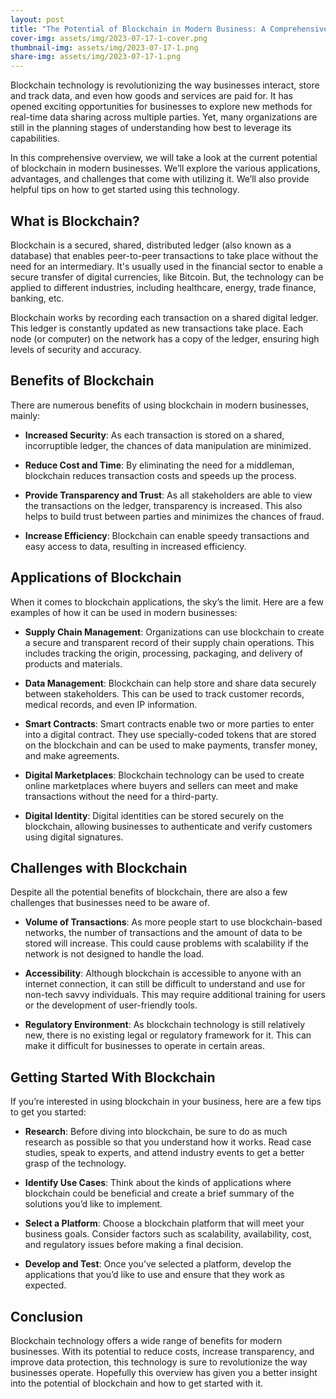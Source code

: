 ```yaml
---
layout: post
title: "The Potential of Blockchain in Modern Business: A Comprehensive Overview"
cover-img: assets/img/2023-07-17-1-cover.png
thumbnail-img: assets/img/2023-07-17-1.png
share-img: assets/img/2023-07-17-1.png
---
```


Blockchain technology is revolutionizing the way businesses interact, store and track data, and even how goods and services are paid for. It has opened exciting opportunities for businesses to explore new methods for real-time data sharing across multiple parties. Yet, many organizations are still in the planning stages of understanding how best to leverage its capabilities.

In this comprehensive overview, we will take a look at the current potential of blockchain in modern businesses. We’ll explore the various applications, advantages, and challenges that come with utilizing it. We’ll also provide helpful tips on how to get started using this technology.

## What is Blockchain?

Blockchain is a secured, shared, distributed ledger (also known as a database) that enables peer-to-peer transactions to take place without the need for an intermediary. It's usually used in the financial sector to enable a secure transfer of digital currencies, like Bitcoin. But, the technology can be applied to different industries, including healthcare, energy, trade finance, banking, etc.

Blockchain works by recording each transaction on a shared digital ledger. This ledger is constantly updated as new transactions take place. Each node (or computer) on the network has a copy of the ledger, ensuring high levels of security and accuracy.

## Benefits of Blockchain

There are numerous benefits of using blockchain in modern businesses, mainly:

- **Increased Security**: As each transaction is stored on a shared, incorruptible ledger, the chances of data manipulation are minimized.

- **Reduce Cost and Time**: By eliminating the need for a middleman, blockchain reduces transaction costs and speeds up the process.

- **Provide Transparency and Trust**: As all stakeholders are able to view the transactions on the ledger, transparency is increased. This also helps to build trust between parties and minimizes the chances of fraud.

- **Increase Efficiency**: Blockchain can enable speedy transactions and easy access to data, resulting in increased efficiency.

## Applications of Blockchain

When it comes to blockchain applications, the sky’s the limit. Here are a few examples of how it can be used in modern businesses:

- **Supply Chain Management**: Organizations can use blockchain to create a secure and transparent record of their supply chain operations. This includes tracking the origin, processing, packaging, and delivery of products and materials. 

- **Data Management**: Blockchain can help store and share data securely between stakeholders. This can be used to track customer records, medical records, and even IP information.

- **Smart Contracts**: Smart contracts enable two or more parties to enter into a digital contract. They use specially-coded tokens that are stored on the blockchain and can be used to make payments, transfer money, and make agreements.

- **Digital Marketplaces**: Blockchain technology can be used to create online marketplaces where buyers and sellers can meet and make transactions without the need for a third-party. 

- **Digital Identity**: Digital identities can be stored securely on the blockchain, allowing businesses to authenticate and verify customers using digital signatures.

## Challenges with Blockchain

Despite all the potential benefits of blockchain, there are also a few challenges that businesses need to be aware of.

- **Volume of Transactions**: As more people start to use blockchain-based networks, the number of transactions and the amount of data to be stored will increase. This could cause problems with scalability if the network is not designed to handle the load.

- **Accessibility**: Although blockchain is accessible to anyone with an internet connection, it can still be difficult to understand and use for non-tech savvy individuals. This may require additional training for users or the development of user-friendly tools.

- **Regulatory Environment**: As blockchain technology is still relatively new, there is no existing legal or regulatory framework for it. This can make it difficult for businesses to operate in certain areas.

## Getting Started With Blockchain

If you’re interested in using blockchain in your business, here are a few tips to get you started:

- **Research**: Before diving into blockchain, be sure to do as much research as possible so that you understand how it works. Read case studies, speak to experts, and attend industry events to get a better grasp of the technology. 

- **Identify Use Cases**: Think about the kinds of applications where blockchain could be beneficial and create a brief summary of the solutions you’d like to implement.

- **Select a Platform**: Choose a blockchain platform that will meet your business goals. Consider factors such as scalability, availability, cost, and regulatory issues before making a final decision.

- **Develop and Test**: Once you’ve selected a platform, develop the applications that you’d like to use and ensure that they work as expected.

## Conclusion

Blockchain technology offers a wide range of benefits for modern businesses. With its potential to reduce costs, increase transparency, and improve data protection, this technology is sure to revolutionize the way businesses operate. Hopefully this overview has given you a better insight into the potential of blockchain and how to get started with it.
